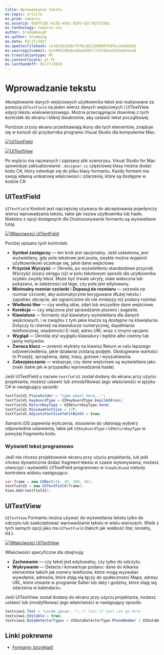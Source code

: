 ```yaml
---
title: Wprowadzanie tekstu
ms.topic: article
ms.prod: xamarin
ms.assetid: 03A7F1DC-017D-4501-91FD-82C78272CDB1
ms.technology: xamarin-ios
author: bradumbaugh
ms.author: brumbaug
ms.date: 03/21/2017
ms.openlocfilehash: ce1014616d0cf5f6cd5228d69976dfeca546b382
ms.sourcegitcommit: 6cd40d190abe38edd50fc74331be15324a845a28
ms.translationtype: MT
ms.contentlocale: pl-PL
ms.lasthandoff: 02/27/2018
---
```

# <a name="text-input"></a>Wprowadzanie tekstu

Akceptowanie danych wejściowych użytkownika tekst jest realizowane za pomocą `UITextField` na jeden wiersz danych wejściowych i UITextView edycji tekstu wielowierszowego. Można przeciągnięcie dowolnej z tych kontrolek do ekranu i kliknij dwukrotnie, aby ustawić tekst początkowej.

Poniższe zrzuty ekranu przedstawiają ikony dla tych elementów, znajduje się w konsoli do przybornika programu Visual Studio dla komputerów Mac:

 [ ![](text-input-images/image11a.png "UITextField")](text-input-images/image11a.png)

 [ ![](text-input-images/image13a.png "UITextView")](text-input-images/image13a.png)

Po wyjściu ma nazwanych i zapisany plik scenorysu, Visual Studio for Mac spowoduje zaktualizowanie `.designer.cs` częściowej klasy można dodać kodu C#, który odwołuje się do pliku klasy formantu. Każdy formant ma swoją własną unikatową właściwości i zdarzenia, które są dostępne w kodzie C#.

 <a name="UITextField" />


## <a name="uitextfield"></a>UITextField

`UITextField` Kontroli jest najczęściej używana do akceptowania pojedynczy wiersz wprowadzania tekstu, takie jak nazwa użytkownika lub hasło. Niektóre z opcji dostępnych dla Dostosowywanie formantu są wyświetlane tutaj:

 [ ![](text-input-images/image15a.png "Właściwości UITextField")](text-input-images/image15a.png)

Poniżej opisano tych kontrolek:

-  **Symbol zastępczy** — ten krok jest opcjonalny. Jeśli ustawiona, jest wyświetlany, gdy pole tekstowe jest pusta, zwykle można wyjaśnić użytkownikowi oczekuje się, jakie dane wejściowe.
-  **Przycisk Wyczyść** — Określa, po wyświetleniu standardowe przycisk Wyczyść (szary okręgu (x)) w polu tekstowym sposób dla użytkownika szybko zwykły tekst. Może być trwale ukryty, stale widoczna lub pokazano, w zależności od tego, czy pole jest edytowany.
-  **Minimalny rozmiar czcionki** i **Dopasuj do rozmiaru** — zezwala na rozmiar czcionki, aby automatycznie korygowane dłużej tekstu i zapobiec obcięcie, ale ograniczone do nie mniejszy niż podany rozmiar.
-  **Wielkość liter** — czy wielką słów, zdań lub wszystkie dane wejściowe.
-  **Korekcja** — czy włączone jest sprawdzanie pisowni i sugestie.
-  **Klawiatura** — formanty styl klawiatury wyświetlana dla danych wejściowych, i w związku z tym jakie klucze są dostępne na klawiaturze. Dotyczy to również na klawiaturze numerycznej, dopełniania telefonicznej, wiadomości E-mail, adres URL wraz z innymi opcjami.
-  **Wygląd** — Określa styl wyglądu klawiatury i będzie albo ciemny lub jasny motywów.
-  **Zwraca klucz** — zmienić etykiety na klawisz Return w celu lepszego odzwierciedlenia, jakie działania zostaną podjęte. Obsługiwane wartości to Przejdź, sprzężenia, dalej, trasy, gotowe i wyszukiwania.
-  **Zabezpieczanie** — wskazuje, czy dane wejściowe są wyświetlane jako znaki (takie jak w przypadku wprowadzania hasła).


Jeśli UITextField o nazwie `textfield1` został dodany do ekranu przy użyciu projektanta, możesz ustawić lub zmodyfikować jego właściwości w języku C# w następujący sposób:

```csharp
textfield1.Placeholder = "type email here...";
textfield1.KeyboardType = UIKeyboardType.EmailAddress;
textfield1.ReturnKeyType = UIReturnKeyType.Send;
textfield1.MinimumFontSize = 17f;
textfield1.AdjustsFontSizeToFitWidth = true;
```

Xamarin.iOS zapewnia wyliczenia, stosownie do ułatwiają wybierz odpowiednie ustawienia, takie jak `UIKeyboardType` i `UIReturnKeyType` w powyżej fragmentu kodu.

### <a name="display-text-programmatically"></a>Wyświetl tekst programowo

Jeśli nie chcesz projektowanie ekranu przy użyciu projektanta, lub jeśli chcesz dynamicznie dodać fragment tekstu w czasie wykonywania, możesz utworzyć i wyświetlić UITextField programowo w `ViewDidLoad` metody kontrolera widoku następująco:

```csharp
var frame = new CGRect(10, 10, 300, 40);
textfield1 = new UITextField(frame);
View.Add(textfield1);
```

 <a name="UITextView" />


## <a name="uitextview"></a>UITextView

`UITextView` Formantu można używać do wyświetlania tekstu tylko do odczytu lub zaakceptować wprowadzanie tekstu w wielu wierszach. Wiele z tych samych opcji jako ma `UITextField` (takich jak wielkość liter, korekty, itd.).

 [ ![](text-input-images/image16a.png "Właściwości UITextView")](text-input-images/image16a.png)

Właściwości specyficzne dla obejmują:

-  **Zachowanie** — czy tekst jest edytowalny, czy tylko do odczytu.
-  **Wykrywanie** — Detects i konwertuje podano: dane do klikania elementów takich jak numery telefonów, które mogą wyzwalać wywołanie, adresów, które stają się łączy do społeczności Maps, adresy URL, które otwarte w programie Safari lub daty i godziny, które stają się zdarzenia w kalendarzu.


Jeśli UITextView został dodany do ekranu przy użyciu projektanta, możesz ustawić lub zmodyfikować jego właściwości w następujący sposób:

```csharp
textview1.Text = "Lorem ipsum..."; // lots of text can go here
textview1.Editable = true;
textview1.DataDetectorTypes = UIDataDetectorType.PhoneNumber | UIDataDetectorType.Link;
```



## <a name="related-links"></a>Linki pokrewne

- [Formanty (przykład)](https://developer.xamarin.com/samples/Controls/)
